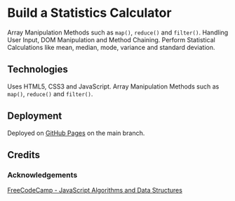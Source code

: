# Build a Statistics Calculator

Array Manipulation Methods such as `map()`, `reduce()` and `filter()`.  Handling User Input, DOM Manipulation and Method Chaining.  Perform Statistical Calculations like mean, median, mode, variance and standard deviation.

## Technologies

Uses HTML5, CSS3 and JavaScript.  Array Manipulation Methods such as `map()`, `reduce()` and `filter()`.

## Deployment

Deployed on [GitHub Pages](https://derektypist.github.io/build-a-statistics-calculator/) on the main branch.

## Credits

### Acknowledgements

[FreeCodeCamp - JavaScript Algorithms and Data Structures](https://www.freecodecamp.org/learn/javascript-algorithms-and-data-structures-v8/)
